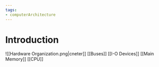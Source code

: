```yaml
---
tags:
- computerArchitecture
---
```

# Introduction 
![[Hardware Organization.png|cneter]]
[[Buses]]
[[I-O Devices]]
[[Main Memory]]
[[CPU]]






